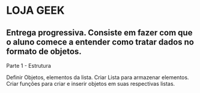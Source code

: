 # LOJA GEEK 
Entrega progressiva. Consiste em fazer com que o aluno comece a entender como tratar dados no formato de objetos.
-------------------------------------------------
Parte 1 - Estrutura

Definir Objetos, elementos da lista.
Criar Lista para armazenar elementos.
Criar funções para criar e inserir objetos em suas respectivas listas. 

